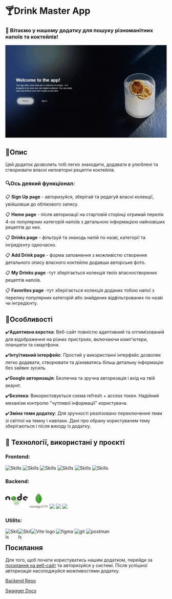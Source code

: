 # 🍸Drink Master App

### 👋 Вітаємо у нашому додатку для пошуку різноманітних напоїв та коктейлів!

![Скріншот додатку](/public/readme/app-animation.gif)

## 📝Опис

Цей додаток дозволить тобі легко знаходити, додавати в улюблені та створювати
власні неповторні рецепти коктейлів.

### 🔍Ось деякий функціонал:

📋 **Sign Up page** - авторизуйся, зберігай та редагуй власні колекції,
увійшовши до облікового запису.

📋 **Home page** - після авторизації на стартовій сторінці отримай перелік 4-ох
популярних категорій напоїв з детальною інформацією найновіших рецептів до них.

📋 **Drinks page** - фільтруй та знаходь напій по назві, категорії та
інгредієнту одночасно.

📋 **Add Drink page** - форма заповнення з можливістю створення детального опису
власного коктейлю додавши авторське фото.

📋 **My Drinks page** -тут зберігається колекція твоїх власностворених рецептів
напоїв.

📋 **Favorites page** -тут зберігається колекція доданих тобою напої з переліку
популярних категорій або знайдених відфільтрованих по назві чи інгредієнту.

## 🎯Особливості

✔️**Адаптивна верстка**: Веб-сайт повністю адаптивний та оптимізований для
відображення на різних пристроях, включаючи комп'ютери, планшети та смартфони.

✔️**Інтуїтивний інтерфейс**: Простий у використанні інтерфейс дозволяє легко
додавати, створювати та дізнаватись більш детальну інформацію без зайвих зусиль.

✔️**Google авторизація**: Безпечна та зручна авторизація і вхід на твій акаунт.

✔️**Безпека**: Використовується схема refresh + access токен. Надійний механізм контролю "чутливої інформації" користувача.

✔️**Зміна теми додатку**: Для зручності реалізовано переключення теми зі світлої
на темну і навпаки. Дані про обрану користувачем тему зберігаються і після
виходу із додатку.



## 🔧 Технології, використані у проєкті

### **Frontend**:

<p align="left"><img src="https://cdn.jsdelivr.net/gh/devicons/devicon/icons/react/react-original.svg" alt="Skills" width="40" height="40"/>  
<img src="https://cdn.jsdelivr.net/gh/devicons/devicon/icons/redux/redux-original.svg" alt="Skills" width="40" height="40"/> 
<img src="https://cdn.jsdelivr.net/gh/devicons/devicon/icons/html5/html5-original.svg" alt="Skills" width="40" height="40"/>  
<img src="https://cdn.jsdelivr.net/gh/devicons/devicon/icons/css3/css3-original.svg" alt="Skills" width="40" height="40"/>  
<img src="https://cdn.jsdelivr.net/gh/devicons/devicon/icons/javascript/javascript-original.svg" alt="Skills" width="40" height="40"/>  
<img src="https://www.vectorlogo.zone/logos/tailwindcss/tailwindcss-icon.svg" alt="Skills" width="40" height="40"/> </p>

### **Backend**:

<p align="left"><img src="https://raw.githubusercontent.com/devicons/devicon/master/icons/nodejs/nodejs-original-wordmark.svg" alt="nodejs" width="70" height="60"/>
<img src="https://raw.githubusercontent.com/devicons/devicon/master/icons/mongodb/mongodb-original-wordmark.svg" alt="mongodb" width="60" height="50"/>
<img src="https://raw.githubusercontent.com/swagger-api/swagger.io/wordpress/images/assets/SW-logo-clr.png" height="50">
<img src="https://github.com/MarioTerron/logo-images/blob/master/logos/expressjs.png" height="30">
<img src="https://cloudinary-res.cloudinary.com/image/upload/c_scale,w_300/v1/logo/for_white_bg/cloudinary_logo_for_white_bg.svg" height="30"></p>

### **Utilits**:

<p align="left" ><img width="40" src="https://vitejs.dev/logo.svg" alt="Vite logo">
<img src="https://www.vectorlogo.zone/logos/figma/figma-icon.svg" alt="figma"  width="40" height="40"/>
<img src="https://www.vectorlogo.zone/logos/git-scm/git-scm-icon.svg" alt="git"  width="40" height="40"/>
<img src="https://www.vectorlogo.zone/logos/getpostman/getpostman-icon.svg"  alt="postman" width="40" height="40"/>
<img src="https://cdn.jsdelivr.net/gh/devicons/devicon/icons/vscode/vscode-original.svg" alt="Skills" align="left" width="40" height="40"/>  
<img src="https://cdn.jsdelivr.net/gh/devicons/devicon/icons/trello/trello-plain.svg" alt="Skills" align="left" width="40" height="40"/></p>



## Посилання

Для того, щоб почати користуватись нашим додатком, перейди за
[посилання на веб-сайт](https://r3enox.github.io/frontend-drink-master/) та
авторизуйся у системі. Після успішної авторизація насолоджуйся можливостями
додатку.

[Backend Repo](https://github.com/R3enox/backend-drink-master)

[Swagger Docs](https://drink-master-4fm6.onrender.com/api-docs)
